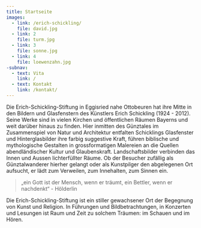 ```yaml
---
title: Startseite
images:
  - link: /erich-schickling/
    file: david.jpg
  - link: 2
    file: turm.jpg
  - link: 3
    file: sonne.jpg
  - link: 4
    file: loewenzahn.jpg
-subnav:
  - text: Vita
    link: /
  - text: Kontakt
    link: /kontakt/
---
```


Die Erich-Schickling-Stiftung in Eggisried nahe Ottobeuren hat ihre Mitte in den Bildern und Glasfenstern des Künstlers Erich Schickling (1924 - 2012). Seine Werke sind in vielen Kirchen und öffentlichen Räumen Bayerns und weit darüber hinaus zu finden. Hier inmitten des Günztales im Zusammenspiel von Natur und Architektur entfalten Schicklings Glasfenster und Hinterglasbilder ihre farbig suggestive Kraft, führen biblische und mythologische Gestalten in grossformatigen Malereien an die Quellen abendländischer Kultur und Glaubenskraft. Landschaftsbilder verbinden das Innen und Aussen lichterfüllter Räume. Ob der Besucher zufällig als Günztalwanderer hierher gelangt oder als Kunstpilger den abgelegenen Ort aufsucht, er lädt zum Verweilen, zum Innehalten, zum Sinnen ein.
> „ein Gott ist der Mensch, wenn er träumt, ein Bettler, wenn er nachdenkt“ - Hölderlin

Die Erich-Schickling-Stiftung ist ein stiller gewachsener Ort der Begegnung von Kunst und Religion. In Führungen und Bildbetrachtungen, in Konzerten und Lesungen ist Raum und Zeit zu solchem Träumen: im Schauen und im Hören.
